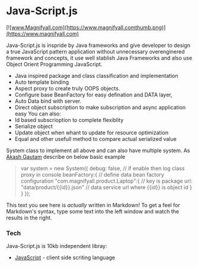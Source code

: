 # Java-Script.js

[![www.Magnifyall.com](https://www.magnifyall.comthumb.png)](https://www.magnifyall.com)

Java-Script.js is inspride by Java frameworks and give developer to design a true JavaScript pattern application without unnecessary overenginered framework and concepts, it use well stablish Java Frameworks and also use Object Orient Programming JavaScript.

  - Java inspired package and class classification and implementation
  - Auto template binding
  - Aspect proxy to create truly OOPS objects.
  - Configure base BeanFactory for easy defination and DATA layer,
  - Auto Data bind with server.
  - Direct object subscription to make subscription and async application easy
You can also:
  - Id based subscrioption to complete flexiblity
  - Serialize object
  - Update object when whant to update for resource optimization
  - Equal and other usefull method to compare actual serialized value

System class to implement all above and can also have multiple system.  As [Akash Gautam] describe on below basic example

> var system = new System({
>    debug: false, // if enable then log class proxy in console
>    beanFactory:{  // define data bean factory configuration
>        "com.magnifyall.product.Laptop":{  // key is package
>            url: "data/product/{{id}}.json"    // data service url where {{id}} is object id
>        }
>    }
>});

This text you see here is *actually* written in Markdown! To get a feel for Markdown's syntax, type some text into the left window and watch the results in the right.

### Tech

Java-Script.js is 10kb independent libray:

* [JavaScript] - client side scriting language


   [JavaScript]: <https://www.javascript.com>
   [Akash Gautam]: <https://plus.google.com/u/0/111281641503483907852>
